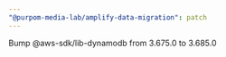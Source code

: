 ```yaml
---
"@purpom-media-lab/amplify-data-migration": patch
---
```


Bump @aws-sdk/lib-dynamodb from 3.675.0 to 3.685.0
